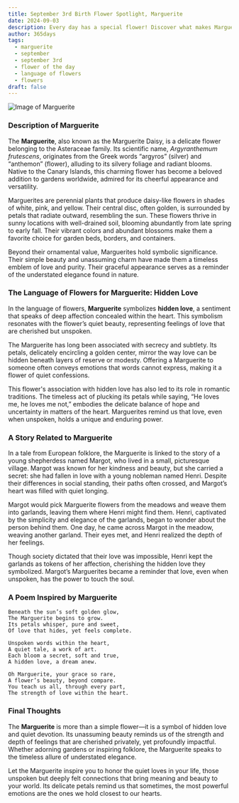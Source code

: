 ```yaml
---
title: September 3rd Birth Flower Spotlight, Marguerite
date: 2024-09-03
description: Every day has a special flower! Discover what makes Marguerite unique as today’s birth flower and its symbolic meaning.
author: 365days
tags:
  - marguerite
  - september
  - september 3rd
  - flower of the day
  - language of flowers
  - flowers
draft: false
---
```


![Image of Marguerite](https://cdn.pixabay.com/photo/2016/09/09/08/30/marguerite-1656357_1280.jpg#center)


### Description of Marguerite

The **Marguerite**, also known as the Marguerite Daisy, is a delicate flower belonging to the Asteraceae family. Its scientific name, _Argyranthemum frutescens_, originates from the Greek words “argyros” (silver) and “anthemon” (flower), alluding to its silvery foliage and radiant blooms. Native to the Canary Islands, this charming flower has become a beloved addition to gardens worldwide, admired for its cheerful appearance and versatility.

Marguerites are perennial plants that produce daisy-like flowers in shades of white, pink, and yellow. Their central disc, often golden, is surrounded by petals that radiate outward, resembling the sun. These flowers thrive in sunny locations with well-drained soil, blooming abundantly from late spring to early fall. Their vibrant colors and abundant blossoms make them a favorite choice for garden beds, borders, and containers.

Beyond their ornamental value, Marguerites hold symbolic significance. Their simple beauty and unassuming charm have made them a timeless emblem of love and purity. Their graceful appearance serves as a reminder of the understated elegance found in nature.

### The Language of Flowers for Marguerite: Hidden Love

In the language of flowers, **Marguerite** symbolizes **hidden love**, a sentiment that speaks of deep affection concealed within the heart. This symbolism resonates with the flower’s quiet beauty, representing feelings of love that are cherished but unspoken.

The Marguerite has long been associated with secrecy and subtlety. Its petals, delicately encircling a golden center, mirror the way love can be hidden beneath layers of reserve or modesty. Offering a Marguerite to someone often conveys emotions that words cannot express, making it a flower of quiet confessions.

This flower's association with hidden love has also led to its role in romantic traditions. The timeless act of plucking its petals while saying, “He loves me, he loves me not,” embodies the delicate balance of hope and uncertainty in matters of the heart. Marguerites remind us that love, even when unspoken, holds a unique and enduring power.

### A Story Related to Marguerite

In a tale from European folklore, the Marguerite is linked to the story of a young shepherdess named Margot, who lived in a small, picturesque village. Margot was known for her kindness and beauty, but she carried a secret: she had fallen in love with a young nobleman named Henri. Despite their differences in social standing, their paths often crossed, and Margot’s heart was filled with quiet longing.

Margot would pick Marguerite flowers from the meadows and weave them into garlands, leaving them where Henri might find them. Henri, captivated by the simplicity and elegance of the garlands, began to wonder about the person behind them. One day, he came across Margot in the meadow, weaving another garland. Their eyes met, and Henri realized the depth of her feelings.

Though society dictated that their love was impossible, Henri kept the garlands as tokens of her affection, cherishing the hidden love they symbolized. Margot’s Marguerites became a reminder that love, even when unspoken, has the power to touch the soul.

### A Poem Inspired by Marguerite

```
Beneath the sun’s soft golden glow,  
The Marguerite begins to grow.  
Its petals whisper, pure and sweet,  
Of love that hides, yet feels complete.  

Unspoken words within the heart,  
A quiet tale, a work of art.  
Each bloom a secret, soft and true,  
A hidden love, a dream anew.  

Oh Marguerite, your grace so rare,  
A flower’s beauty, beyond compare.  
You teach us all, through every part,  
The strength of love within the heart.  
```

### Final Thoughts

The **Marguerite** is more than a simple flower—it is a symbol of hidden love and quiet devotion. Its unassuming beauty reminds us of the strength and depth of feelings that are cherished privately, yet profoundly impactful. Whether adorning gardens or inspiring folklore, the Marguerite speaks to the timeless allure of understated elegance.

Let the Marguerite inspire you to honor the quiet loves in your life, those unspoken but deeply felt connections that bring meaning and beauty to your world. Its delicate petals remind us that sometimes, the most powerful emotions are the ones we hold closest to our hearts.